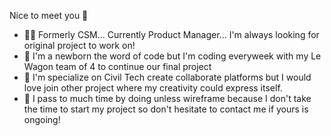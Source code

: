 Nice to meet you 👋

- 👨‍💻 Formerly CSM... Currently Product Manager... I'm always looking for original project to work on!
- 👶 I'm a newborn the word of code but I'm coding everyweek with my Le Wagon team of 4 to continue our final project
- 👯 I'm specialize on Civil Tech create collaborate platforms but I would love join other project where my creativity could express itself.
- 🎯 I pass to much time by doing unless wireframe because I don't take the time to start my project so don't hesitate to contact me if yours is ongoing!
